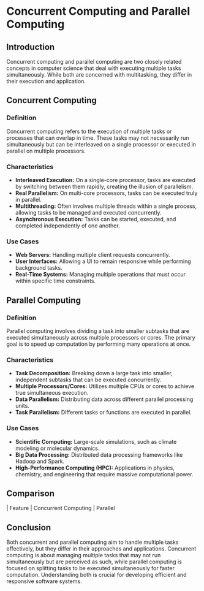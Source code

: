 # Concurrent Computing and Parallel Computing

## Introduction

Concurrent computing and parallel computing are two closely related concepts in computer science that deal with executing multiple tasks simultaneously. While both are concerned with multitasking, they differ in their execution and application.

## Concurrent Computing

### Definition

Concurrent computing refers to the execution of multiple tasks or processes that can overlap in time. These tasks may not necessarily run simultaneously but can be interleaved on a single processor or executed in parallel on multiple processors.

### Characteristics

- **Interleaved Execution:** On a single-core processor, tasks are executed by switching between them rapidly, creating the illusion of parallelism.
- **Real Parallelism:** On multi-core processors, tasks can be executed truly in parallel.
- **Multithreading:** Often involves multiple threads within a single process, allowing tasks to be managed and executed concurrently.
- **Asynchronous Execution:** Tasks can be started, executed, and completed independently of one another.

### Use Cases

- **Web Servers:** Handling multiple client requests concurrently.
- **User Interfaces:** Allowing a UI to remain responsive while performing background tasks.
- **Real-Time Systems:** Managing multiple operations that must occur within specific time constraints.

## Parallel Computing

### Definition

Parallel computing involves dividing a task into smaller subtasks that are executed simultaneously across multiple processors or cores. The primary goal is to speed up computation by performing many operations at once.

### Characteristics

- **Task Decomposition:** Breaking down a large task into smaller, independent subtasks that can be executed concurrently.
- **Multiple Processors/Cores:** Utilizes multiple CPUs or cores to achieve true simultaneous execution.
- **Data Parallelism:** Distributing data across different parallel processing units.
- **Task Parallelism:** Different tasks or functions are executed in parallel.

### Use Cases

- **Scientific Computing:** Large-scale simulations, such as climate modeling or molecular dynamics.
- **Big Data Processing:** Distributed data processing frameworks like Hadoop and Spark.
- **High-Performance Computing (HPC):** Applications in physics, chemistry, and engineering that require massive computational power.

## Comparison

| Feature | Concurrent Computing | Parallel

## Conclusion

Both concurrent and parallel computing aim to handle multiple tasks effectively, but they differ in their approaches and applications. Concurrent computing is about managing multiple tasks that may not run simultaneously but are perceived as such, while parallel computing is focused on splitting tasks to be executed simultaneously for faster computation. Understanding both is crucial for developing efficient and responsive software systems.
